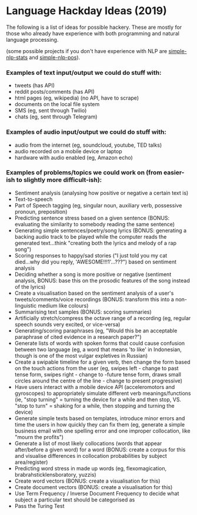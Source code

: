 # Language Hackday Ideas (2019)

The following is a list of ideas for possible hackery. These are mostly for those
who already have experience with both programming and natural language processing.

(some possible projects if you don't have experience with NLP are [simple-nlp-stats](https://github.com/lpmi-13/simple-NLP-stats) and [simple-nlp-pos](https://github.com/lpmi-13/simple-NLP-pos)).

### Examples of text input/output we could do stuff with:
- tweets (has API)
- reddit posts/comments (has API)
- html pages (eg, wikipedia) (no API, have to scrape)
- documents on the local file system
- SMS (eg, sent through Twilio)
- chats (eg, sent through Telegram)

### Examples of audio input/output we could do stuff with:
- audio from the internet (eg, soundcloud, youtube, TED talks)
- audio recorded on a mobile device or laptop
- hardware with audio enabled (eg, Amazon echo)

### Examples of problems/topics we could work on (from easier-ish to slightly more difficult-ish):
- Sentiment analysis (analysing how positive or negative a certain text is)
- Text-to-speech
- Part of Speech tagging (eg, singular noun, auxiliary verb, possessive pronoun, preposition)
- Predicting sentence stress based on a given sentence (BONUS: evaluating the similarity to somebody reading the same sentence)
- Generating simple sentences/poetry/song lyrics (BONUS: generating a backing audio track to be played while the computer reads the generated text...think "creating both the lyrics and melody of a rap song")
- Scoring responses to happy/sad stories ("I just told you my cat died...why did you reply, 'AWESOME!!!1'...???") based on sentiment analysis
- Deciding whether a song is more positive or negative (sentiment analysis, BONUS: base this on the prosodic features of the song instead of the lyrics)
- Create a visualisation based on the sentiment analysis of a user's tweets/comments/voice recordings (BONUS: transform this into a non-linguistic medium like colours)
- Summarising text samples (BONUS: scoring summaries)
- Artificially stretch/compress the octave range of a recording (eg, regular speech sounds very excited, or vice-versa)
- Generating/scoring paraphrases (eg, "Would this be an acceptable paraphrase of cited evidence in a research paper?")
- Generate lists of words with spoken forms that could cause confusion between two language (eg, a word that means 'to like' in Indonesian, though is one of the most vulgar expletives in Russian)
- Create a swipable timeline for a given verb, then change the form based on the touch actions from the user (eg, swipes left - change to past tense form, swipes right - change to -future tense form, draws small circles around the centre of the line - change to present progressive)
- Have users interact with a mobile device API (acceleromotors and gyroscopes) to appropriately simulate different verb meanings/functions (ie, "stop turning" = turning the device for a while and then stop, VS. "stop to turn" = shaking for a while, then stopping and turning the device)
- Generate simple texts based on templates, introduce minor errors and time the users in how quickly they can fix them (eg, generate a simple business email with one spelling error and one improper collocation, like "mourn the profits")
- Generate a list of most likely collocations (words that appear after/before a given word) for a word (BONUS: create a corpus for this and visualise differences in collocation probabilities by subject area/register)
- Predicting word stress in made up words (eg, flexomagication, brabrahsticklensboratory, yuzzis)
- Create word vectors (BONUS: create a visualisation for this)
- Create document vectors (BONUS: create a visualisation for this)
- Use Term Frequency / Inverse Document Frequency to decide what subject a particular text should be categorised as
- Pass the Turing Test
